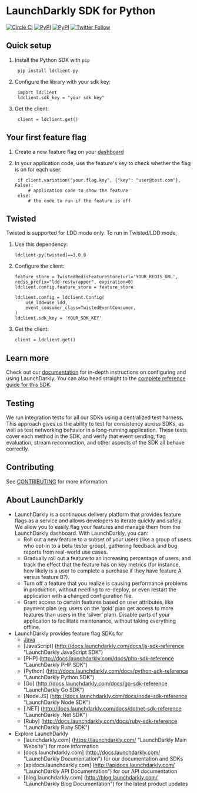 LaunchDarkly SDK for Python
===========================

[![Circle CI](https://img.shields.io/circleci/project/launchdarkly/python-client.png)](https://circleci.com/gh/launchdarkly/python-client)
[![PyPI](https://img.shields.io/pypi/v/ldclient-py.svg?maxAge=2592000)](https://pypi.python.org/pypi/ldclient-py)
[![PyPI](https://img.shields.io/pypi/dm/ldclient-py.svg?maxAge=2592000)](https://pypi.python.org/pypi/ldclient-py)
[![Twitter Follow](https://img.shields.io/twitter/follow/launchdarkly.svg?style=social&label=Follow&maxAge=2592000)](https://twitter.com/intent/follow?screen_name=launchdarkly)

Quick setup
-----------

1. Install the Python SDK with `pip`

        pip install ldclient-py

2. Configure the library with your sdk key:

        import ldclient
        ldclient.sdk_key = "your sdk key"

3. Get the client:

        client = ldclient.get()

Your first feature flag
-----------------------

1. Create a new feature flag on your [dashboard](https://app.launchdarkly.com)
2. In your application code, use the feature's key to check whether the flag is on for each user:

        if client.variation("your.flag.key", {"key": "user@test.com"}, False):
            # application code to show the feature
        else:
            # the code to run if the feature is off

Twisted
-------
Twisted is supported for LDD mode only. To run in Twisted/LDD mode, 

1. Use this dependency:

	```
	ldclient-py[twisted]==3.0.0
	```
2. Configure the client:

	```
	feature_store = TwistedRedisFeatureStore(url='YOUR_REDIS_URL', redis_prefix="ldd-restwrapper", expiration=0)
	ldclient.config.feature_store = feature_store
	
	ldclient.config = ldclient.Config(
	    use_ldd=use_ldd,
	    event_consumer_class=TwistedEventConsumer,
	)
	ldclient.sdk_key = 'YOUR_SDK_KEY'
	```
3. Get the client:

	```client = ldclient.get()```

Learn more
-----------

Check out our [documentation](http://docs.launchdarkly.com) for in-depth instructions on configuring and using LaunchDarkly. You can also head straight to the [complete reference guide for this SDK](http://docs.launchdarkly.com/docs/python-sdk-reference).

Testing
-------

We run integration tests for all our SDKs using a centralized test harness. This approach gives us the ability to test for consistency across SDKs, as well as test networking behavior in a long-running application. These tests cover each method in the SDK, and verify that event sending, flag evaluation, stream reconnection, and other aspects of the SDK all behave correctly.

Contributing
------------

See [CONTRIBUTING](CONTRIBUTING.md) for more information.

About LaunchDarkly
-----------

* LaunchDarkly is a continuous delivery platform that provides feature flags as a service and allows developers to iterate quickly and safely. We allow you to easily flag your features and manage them from the LaunchDarkly dashboard.  With LaunchDarkly, you can:
    * Roll out a new feature to a subset of your users (like a group of users who opt-in to a beta tester group), gathering feedback and bug reports from real-world use cases.
    * Gradually roll out a feature to an increasing percentage of users, and track the effect that the feature has on key metrics (for instance, how likely is a user to complete a purchase if they have feature A versus feature B?).
    * Turn off a feature that you realize is causing performance problems in production, without needing to re-deploy, or even restart the application with a changed configuration file.
    * Grant access to certain features based on user attributes, like payment plan (eg: users on the ‘gold’ plan get access to more features than users in the ‘silver’ plan). Disable parts of your application to facilitate maintenance, without taking everything offline.
* LaunchDarkly provides feature flag SDKs for
    * [Java](http://docs.launchdarkly.com/docs/java-sdk-reference "Java SDK")
    * [JavaScript] (http://docs.launchdarkly.com/docs/js-sdk-reference "LaunchDarkly JavaScript SDK")
    * [PHP] (http://docs.launchdarkly.com/docs/php-sdk-reference "LaunchDarkly PHP SDK")
    * [Python] (http://docs.launchdarkly.com/docs/python-sdk-reference "LaunchDarkly Python SDK")
    * [Go] (http://docs.launchdarkly.com/docs/go-sdk-reference "LaunchDarkly Go SDK")
    * [Node.JS] (http://docs.launchdarkly.com/docs/node-sdk-reference "LaunchDarkly Node SDK")
    * [.NET] (http://docs.launchdarkly.com/docs/dotnet-sdk-reference "LaunchDarkly .Net SDK")
    * [Ruby] (http://docs.launchdarkly.com/docs/ruby-sdk-reference "LaunchDarkly Ruby SDK")
* Explore LaunchDarkly
    * [launchdarkly.com] (https://launchdarkly.com/ "LaunchDarkly Main Website") for more information
    * [docs.launchdarkly.com] (http://docs.launchdarkly.com/  "LaunchDarkly Documentation") for our documentation and SDKs
    * [apidocs.launchdarkly.com] (http://apidocs.launchdarkly.com/  "LaunchDarkly API Documentation") for our API documentation
    * [blog.launchdarkly.com] (http://blog.launchdarkly.com/  "LaunchDarkly Blog Documentation") for the latest product updates


